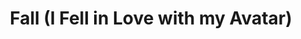 ---
layout: projectPageNew
title: 'Fall (I Fell in Love with my Avatar)'
year: 2022
medium: digital simulation
paragraphs:
 - text: |
    Fall (I Fell in Love with my Avatar) is a real-time, non-interactive simulation which romanticizes the simpler life of a virtual being in a post-capitalist internet. In a deserted digital backyard, a bohemian half-cat, half-human avatar is stuck riding on a swing, while coping with feelings of joy, exhaustion and frustration. As you witness her perpetual swinging, a short letter unfolds.<br/><br/>
 - text: |
    The project was be released as a free download in October 2022 as part of Dynamic Links, a series of commissioned works featuring Romanian digital artists coordinated by <a href="https://nicomures.com" target="_blank">Nicoleta Mures</a> in collaboration with <a href="https://spam-index.com" target="_blank">Spam Index</a>.<br/><br/>
 - text: |
    <a href="https://mocancezar.itch.io/fall-i-fell-in-love-with-my-avatar" target="_blank">Download here.</a><br/><br/><br/>
 - text: |
    <p class="small-paragraph">
    <b>Exhibitions</b><br/>
    <a href="https://spam-index.com/projects/cezar-mocan/">Dynamic Links</a> (online, 2022), curated by Nicoleta Mures <br/>
    </p>

images:
 - url: https://player.vimeo.com/video/759268552
   vimeo: true
   description: Screen recording of the real-time software.

 - url: https://img.itch.zone/aW1hZ2UvMTc0NDcwOS8xMDI2NzUzOS5qcGc=/original/j8V9Vv.jpg
   description: Still from the <i>Fall.exe</i> real-time simulation.

 - url: https://img.itch.zone/aW1hZ2UvMTc0NDcwOS8xMDI2NzU0MC5qcGc=/original/0mDwPD.jpg
   description: Still from the <i>Fall.exe</i> real-time simulation.

 - url: https://img.itch.zone/aW1nLzEwMjY3NzA1LmpwZw==/original/%2BB4nla.jpg
   description: Still from the <i>Fall.exe</i> real-time simulation.

 - url: https://img.itch.zone/aW1hZ2UvMTc0NDcwOS8xMDI2NzUzNi5qcGc=/original/nkHTkc.jpg
   description: Still from the <i>Fall.exe</i> real-time simulation.

---